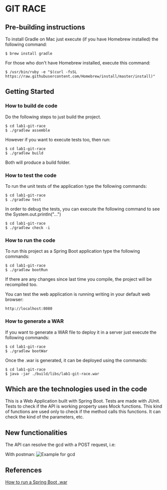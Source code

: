 # GIT RACE

## Pre-building instructions
To install Gradle on Mac just execute (if you have Homebrew installed) the following command:
```
$ brew install gradle
```
For those who don't have Homebrew installed, execute this command:
```
$ /usr/bin/ruby -e "$(curl -fsSL https://raw.githubusercontent.com/Homebrew/install/master/install)"
```

## Getting Started

### How to build de code
Do the following steps to just build the project.
```
$ cd lab1-git-race
$ ./gradlew assemble
```

However if you want to execute tests too, then run:
```
$ cd lab1-git-race
$ ./gradlew build
```

Both will produce a build folder.

### How to test the code
To run the unit tests of the application type the following commands:
```
$ cd lab1-git-race
$ ./gradlew test
```

In order to debug the tests, you can execute the following command to see the System.out.println("...")
```
$ cd lab1-git-race
$ ./gradlew check -i
```

###  How to run the code
To run this project as a Spring Boot application type the following commands:
```
$ cd lab1-git-race
$ ./gradlew bootRun
```

If there are any changes since last time you compile, the project will be recompiled too.


You can test the web application is running writing in your default web browser:
```
http://localhost:8080
```

### How to generate a WAR
If you want to generate a WAR file to deploy it in a server just execute the following commands:
```
$ cd lab1-git-race
$ ./gradlew bootWar
```

Once the .war is generated, it can be deployed using the commands:
```
$ cd lab1-git-race
$ java -jar ./build/libs/lab1-git-race.war
```

## Which are the technologies used in the code

This is a Web Application built with Spring Boot.
Tests are made with JUnit.
Tests to check if the API is working property uses Mock functions. This kind of functions are used only to check if the method calls this functions. It can check the kind of the parameters, etc.

## New functionalities
The API can resolve the gcd with a POST request, i.e:

With postman:
![Example for gcd](images/gcdExample.PNG?raw=true "gcd example")

## References
[How to run a Spring Boot .war](https://spring.io/guides/gs/spring-boot/)

